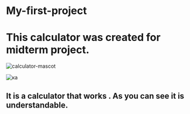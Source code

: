 # My-first-project
# This calculator was created for midterm project.
![calculator-mascot](https://user-images.githubusercontent.com/73305001/98432835-08f77700-20e4-11eb-9b2c-2a0cc6adacfb.png)

![ка](https://user-images.githubusercontent.com/73305001/98432286-ab146080-20de-11eb-94c3-a3312fdaea77.JPG)
<h2>It is a calculator that works . As you can see it is understandable.</h2>

